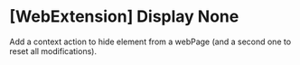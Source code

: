 # [WebExtension] Display None

Add a context action to hide element from a webPage (and a second one to reset all modifications).

